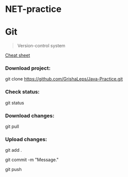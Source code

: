 # NET-practice
# Git
> Version-control system

[Cheat sheet](http://overapi.com/static/cs/git-cheat-sheet.pdf)

### Download project:
git clone https://github.com/GrishaLeps/Java-Practice.git

### Check status:
git status

### Download changes:
git pull

### Upload changes:
git add .

git commit -m "Message."

git push
